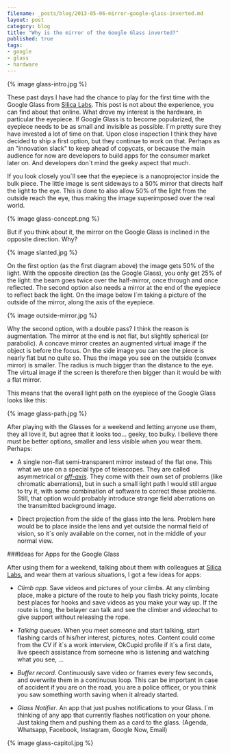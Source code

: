 ```yaml
---
filename: _posts/blog/2013-05-06-mirror-google-glass-inverted.md
layout: post
category: blog 
title: "Why is the mirror of the Google Glass inverted?"
published: true 
tags:
- google
- glass
- hardware
---
```


{% image glass-intro.jpg %}


These past days I have had the chance to play for the first time with the Google Glass
from [Silica Labs](http://www.silicalabs.com). This post is not about the
experience, you can find about that online. What drove my interest is
the hardware, in particular the eyepiece. If Google Glass is to become
popularized, the eyepiece needs to be as small and invisible as possible. 
I´m pretty sure they have invested a lot of time on that. 
Upon close inspection I think they have decided to ship a first option, but 
they continue to work on that. Perhaps as an "innovation slack" to keep ahead of 
copycats, or because the main audience for now are developers to build
apps for the consumer market later on. And developers don´t mind the
geeky aspect that much. 

<!--more-->

If you look closely you´ll see that the eyepiece is a nanoprojector
inside the bulk piece. The little image is sent sideways to a 50% mirror
that directs half the light to the eye. This is
done to also allow 50% of the light from the outside reach the eye, thus
making the image superimposed over the real world.

{% image glass-concept.png %}

But if you think about it, the mirror on the Google Glass is inclined in the
opposite direction. Why?

{% image slanted.jpg %}

On the first option (as the first diagram above) the image gets 50% of the
light. With the opposite direction (as the Google Glass), you only get 25% of the light: the
beam goes twice over the half-mirror, once through and once reflected.
The second option also needs a mirror at the end of the eyepiece to
reflect back the light. On the image below I´m taking a picture of the
outside of the mirror, along the axis of the eyepiece.

{% image outside-mirror.jpg %}

Why the second option, with a double pass?
I think the reason is augmentation. The mirror at the end is not flat,
but slightly spherical (or parabolic). A concave mirror creates an
augmented virtual image if the object is before the focus. On the side
image you can see the piece is nearly flat but no quite so. Thus the image you see 
on the outside (convex mirror) is smaller. The radius is much
bigger than the distance to the eye. The virtual image if the screen is therefore
then bigger than it would be with a flat mirror.

This means that the overall light path on the eyepiece of the Google
Glass looks like this:


{% image glass-path.jpg %}


After playing with the Glasses for a weekend and letting anyone use
them, they all love it, but agree that it looks too... geeky, too bulky.
I believe there must be better options, smaller and less visible when you
wear them. Perhaps:

* A single non-flat semi-transparent mirror instead of the flat one. This what we use on a special type of telescopes. They
are called asymmetrical or *[off-axis](http://en.wikipedia.org/wiki/Reflecting_telescope#Off-axis_designs)*. They come with their own set of
problems (like chromatic aberrations), but in such a small light path I
would still argue to try it, with some combination of software to
correct these problems. Still, that option would probably introduce strange field aberrations on
the transmitted background image. 

* Direct projection from the side of the glass into the lens. Problem
  here would be to place inside the lens and yet outside the normal
field of vision, so it´s only available on the corner, not in the middle
of your normal view. 

###Ideas for Apps for the Google Glass

After using them for a weekend, talking about them with colleagues at
[Silica Labs](http://www.silicalabs.com), and wear them at various
situations, I got a few ideas for apps:

* *Climb app*. Save videos and pictures of your climbs. At any climbing
  place, make a picture of the route to help you flash tricky points,
locate best places for hooks and save videos as you make your way up. If
the route is long, the belayer can talk and see the climber and
videochat to give support without releasing the rope.

* *Talking queues*. When you meet someone and start talking,
  start flashing cards of his/her interest, pictures, notes. Content
could come from the CV if it´s a work interview, OkCupid profile if it´s
a first date, live speech assistance from someone who is listening and
watching what you see, ...

* *Buffer record*. Continuously save video or frames every few seconds,
  and overwrite them in a continuous loop. This can be important in case
of accident if you are on the road, you are a police officer, or you
think you saw something worth saving when it already started.  

* *Glass Notifier*. An app that just pushes notifications to your Glass.
  I´m thinking of any app that currently flashes notification on your phone.
Just taking them and pushing them as a card to the glass. (Agenda,
Whatsapp, Facebook, Instagram, Google Now, Email)


{% image glass-capitol.jpg %}
